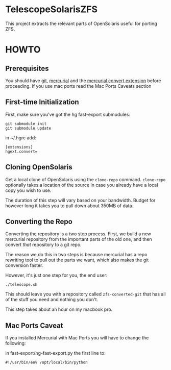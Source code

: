 # TelescopeSolarisZFS

This project extracts the relevant parts of OpenSolaris useful for
porting ZFS.

# HOWTO

## Prerequisites

You should have [git][git], [mercurial][hg] and the [mercurial convert extension][hgconvert] before proceeding. If you use mac ports read the Mac Ports Caveats section

## First-time Initialization

First, make sure you've got the hg fast-export submodules:

    git submodule init
    git submodule update

in ~/.hgrc add:
    
    [extensions]
    hgext.convert=

## Cloning OpenSolaris

Get a local clone of OpenSolaris using the `clone-repo` command.
`clone-repo` optionally takes a location of the source in case you
already have a local copy you wish to use.

The duration of this step will vary based on your bandwidth.  Budget
for however long it takes you to pull down about 350MB of data.

## Converting the Repo

Converting the repository is a two step process.  First, we build a
new mercurial repository from the important parts of the old one, and
then convert *that* repository to a git repo.

The reason we do this in two steps is because mercurial has a repo
rewriting tool to pull out the parts we want, which also makes the git
conversion faster.

However, it's just one step for you, the end user:

    ./telescope.sh

This should leave you with a repository called `zfs-converted-git`
that has all of the stuff you need and nothing you don't.

This step takes about an hour on my macbook pro.


## Mac Ports Caveat

If you installed Mercurial with Mac Ports you will have to change the following:

in fast-export/hg-fast-export.py the first line to:
    
    #!/usr/bin/env /opt/local/bin/python


[git]: http://git-scm.com/
[hg]: http://www.selenic.com/mercurial/
[hgconvert]: http://mercurial.selenic.com/wiki/ConvertExtension

